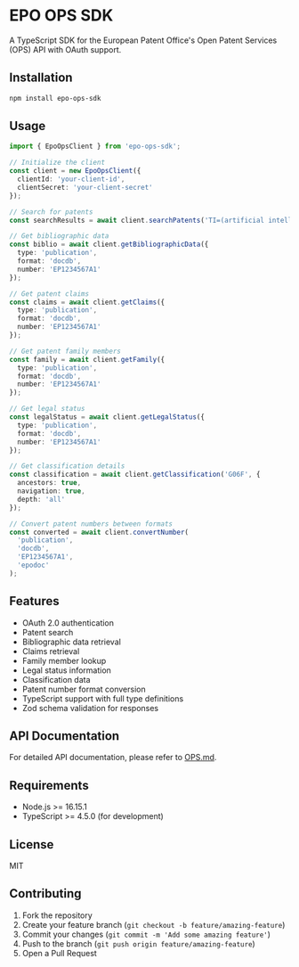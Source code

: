 # EPO OPS SDK

A TypeScript SDK for the European Patent Office's Open Patent Services (OPS) API with OAuth support.

## Installation

```bash
npm install epo-ops-sdk
```

## Usage

```typescript
import { EpoOpsClient } from 'epo-ops-sdk';

// Initialize the client
const client = new EpoOpsClient({
  clientId: 'your-client-id',
  clientSecret: 'your-client-secret'
});

// Search for patents
const searchResults = await client.searchPatents('TI=(artificial intelligence)');

// Get bibliographic data
const biblio = await client.getBibliographicData({
  type: 'publication',
  format: 'docdb',
  number: 'EP1234567A1'
});

// Get patent claims
const claims = await client.getClaims({
  type: 'publication',
  format: 'docdb',
  number: 'EP1234567A1'
});

// Get patent family members
const family = await client.getFamily({
  type: 'publication',
  format: 'docdb',
  number: 'EP1234567A1'
});

// Get legal status
const legalStatus = await client.getLegalStatus({
  type: 'publication',
  format: 'docdb',
  number: 'EP1234567A1'
});

// Get classification details
const classification = await client.getClassification('G06F', {
  ancestors: true,
  navigation: true,
  depth: 'all'
});

// Convert patent numbers between formats
const converted = await client.convertNumber(
  'publication',
  'docdb',
  'EP1234567A1',
  'epodoc'
);
```

## Features

- OAuth 2.0 authentication
- Patent search
- Bibliographic data retrieval
- Claims retrieval
- Family member lookup
- Legal status information
- Classification data
- Patent number format conversion
- TypeScript support with full type definitions
- Zod schema validation for responses

## API Documentation

For detailed API documentation, please refer to [OPS.md](OPS.md).

## Requirements

- Node.js >= 16.15.1
- TypeScript >= 4.5.0 (for development)

## License

MIT

## Contributing

1. Fork the repository
2. Create your feature branch (`git checkout -b feature/amazing-feature`)
3. Commit your changes (`git commit -m 'Add some amazing feature'`)
4. Push to the branch (`git push origin feature/amazing-feature`)
5. Open a Pull Request 
